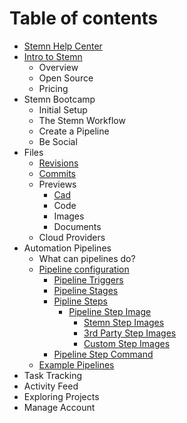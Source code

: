 # Table of contents

* [Stemn Help Center](README.md)
* [Intro to Stemn](intro-to-stemn/README.md)
  * Overview
  * Open Source
  * Pricing
* Stemn Bootcamp
  * Initial Setup
  * The Stemn Workflow
  * Create a Pipeline
  * Be Social
* Files
  * [Revisions](untitled/file-revisions-and-commits.md)
  * [Commits](untitled/commits.md)
  * Previews
    * [Cad](untitled/file-previews/cad.md)
    * Code
    * Images
    * Documents
  * Cloud Providers
* Automation Pipelines
  * What can pipelines do?
  * [Pipeline configuration](automation-pipelines/pipeline-configuration/README.md)
    * [Pipeline Triggers](automation-pipelines/pipeline-configuration/pipeline-triggers.md)
    * [Pipeline Stages](automation-pipelines/pipeline-configuration/pipeline-stages.md)
    * [Pipline Steps](automation-pipelines/pipeline-configuration/pipline-steps/README.md)
      * [Pipeline Step Image](automation-pipelines/pipeline-configuration/pipline-steps/pipeline-step-image/README.md)
        * [Stemn Step Images](automation-pipelines/pipeline-configuration/pipline-steps/pipeline-step-image/stemn-steps.md)
        * [3rd Party Step Images](automation-pipelines/pipeline-configuration/pipline-steps/pipeline-step-image/3rd-party-steps.md)
        * [Custom Step Images](automation-pipelines/pipeline-configuration/pipline-steps/pipeline-step-image/custom-steps.md)
    * [Pipeline Step Command](automation-pipelines/pipeline-configuration/pipeline-step-command.md)
  * [Example Pipelines](automation-pipelines/advanced-examples.md)
* Task Tracking
* Activity Feed
* Exploring Projects
* Manage Account

